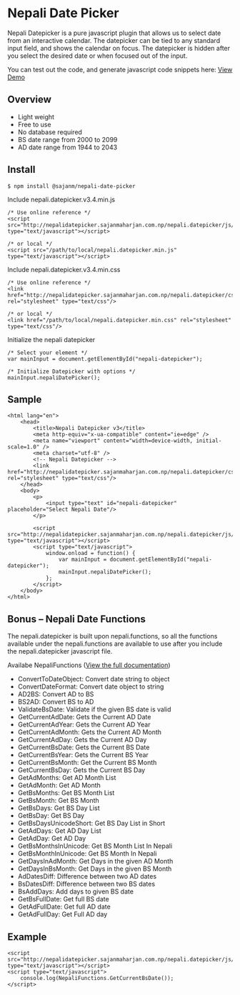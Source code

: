 # Nepali Date Picker
Nepali Datepicker is a pure javascript plugin that allows us to select date from an interactive calendar. The datepicker can be tied to any standard input field, and shows the calendar on focus. The datepicker is hidden after you select the desired date or when focused out of the input.

You can test out the code, and generate javascript code snippets here:
[View Demo](http://nepalidatepicker.sajanmaharjan.com.np/)

## Overview
- Light weight
- Free to use
- No database required
- BS date range from 2000 to 2099
- AD date range from 1944 to 2043

## Install
```
$ npm install @sajanm/nepali-date-picker
```

Include nepali.datepicker.v3.4.min.js
```
/* Use online reference */
<script src="http://nepalidatepicker.sajanmaharjan.com.np/nepali.datepicker/js/nepali.datepicker.v3.4.min.js" type="text/javascript"></script>
  
/* or local */
<script src="/path/to/local/nepali.datepicker.min.js" type="text/javascript"></script>
```

Include nepali.datepicker.v3.4.min.css
```
/* Use online reference */
<link href="http://nepalidatepicker.sajanmaharjan.com.np/nepali.datepicker/css/nepali.datepicker.v3.4.min.css" rel="stylesheet" type="text/css"/>
  
/* or local */
<link href="/path/to/local/nepali.datepicker.min.css" rel="stylesheet" type="text/css"/>
```

Initialize the nepali datepicker
```
/* Select your element */
var mainInput = document.getElementById("nepali-datepicker");
  
/* Initialize Datepicker with options */
mainInput.nepaliDatePicker();
```

## Sample
```
<html lang="en">
    <head>
        <title>Nepali Datepicker v3</title>
        <meta http-equiv="x-ua-compatible" content="ie=edge" />
        <meta name="viewport" content="width=device-width, initial-scale=1.0" />
        <meta charset="utf-8" />
        <!-- Nepali Datepicker -->
        <link href="http://nepalidatepicker.sajanmaharjan.com.np/nepali.datepicker/css/nepali.datepicker.v3.4.min.css" rel="stylesheet" type="text/css"/>
    </head>
    <body>
        <p>
            <input type="text" id="nepali-datepicker" placeholder="Select Nepali Date"/>
        </p>
  
        <script src="http://nepalidatepicker.sajanmaharjan.com.np/nepali.datepicker/js/nepali.datepicker.v3.4.min.js" type="text/javascript"></script>
        <script type="text/javascript">
            window.onload = function() {
                var mainInput = document.getElementById("nepali-datepicker");
                mainInput.nepaliDatePicker();
            };
        </script>
    </body>
</html>
```

## Bonus – Nepali Date Functions
The nepali.datepicker is built upon nepali.functions, so all the functions available under the nepali.functions are available to use after you include the nepali.datepicker javascript file.

Availabe NepaliFunctions ([View the full documentation](http://nepalifunctions.sajanmaharjan.com.np/documentation/index.html))
 - ConvertToDateObject: Convert date string to object
 - ConvertDateFormat: Convert date object to string
 - AD2BS: Convert AD to BS
 - BS2AD: Convert BS to AD
 - ValidateBsDate: Validate if the given BS date is valid
 - GetCurrentAdDate: Gets the Current AD Date
 - GetCurrentAdYear: Gets the Current AD Year
 - GetCurrentAdMonth: Gets the Current AD Month
 - GetCurrentAdDay: Gets the Current AD Day
 - GetCurrentBsDate: Gets the Current BS Date
 - GetCurrentBsYear: Gets the Current BS Year
 - GetCurrentBsMonth: Get the Current BS Month
 - GetCurrentBsDay: Gets the Current BS Day
 - GetAdMonths: Get AD Month List
 - GetAdMonth: Get AD Month
 - GetBsMonths: Get BS Month List
 - GetBsMonth: Get BS Month
 - GetBsDays: Get BS Day List
 - GetBsDay: Get BS Day
 - GetBsDaysUnicodeShort: Get BS Day List in Short
 - GetAdDays: Get AD Day List
 - GetAdDay: Get AD Day
 - GetBsMonthsInUnicode: Get BS Month List In Nepali
 - GetBsMonthInUnicode: Get BS Month In Nepali
 - GetDaysInAdMonth: Get Days in the given AD Month
 - GetDaysInBsMonth: Get Days in the given BS Month
 - AdDatesDiff: Difference between two AD dates
 - BsDatesDiff: Difference between two BS dates
 - BsAddDays: Add days to given BS date
 - GetBsFullDate: Get full BS date
 - GetAdFullDate: Get full AD date
 - GetAdFullDay: Get Full AD day

## Example
```
<script src="http://nepalidatepicker.sajanmaharjan.com.np/nepali.datepicker/js/nepali.datepicker.v3.4.min.js" type="text/javascript"></script>
<script type="text/javascript">
    console.log(NepaliFunctions.GetCurrentBsDate());
</script>
```